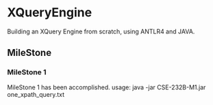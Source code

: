 # XQueryEngine
Building an XQuery Engine from scratch, using ANTLR4 and JAVA. 

## MileStone
### MileStone 1
MileStone 1 has been accomplished.
    usage: java -jar CSE-232B-M1.jar one_xpath_query.txt